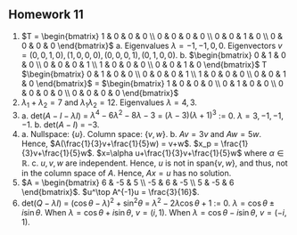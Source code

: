 ## Homework 11

1. $T = \begin{bmatrix} 1 & 0 & 0 & 0 \\ 0 & 0 & 0 & 0 \\ 0 & 0 & 1 & 0 \\ 0 & 0 & 0 & 0 \end{bmatrix}$
    a. Eigenvalues $λ = -1,-1,0,0$. Eigenvectors $v = (0,0,1,0),(1,0,0,0),(0,0,0,1),(0,1,0,0)$.
    b. $\begin{bmatrix} 0 & 1 & 0 & 0 \\ 0 & 0 & 0 & 1 \\ 1 & 0 & 0 & 0 \\ 0 & 0 & 1 & 0 \end{bmatrix}$ T $\begin{bmatrix} 0 & 1 & 0 & 0 \\ 0 & 0 & 0 & 1 \\ 1 & 0 & 0 & 0 \\ 0 & 0 & 1 & 0 \end{bmatrix}$ = $\begin{bmatrix} 1 & 0 & 0 & 0 \\ 0 & 1 & 0 & 0 \\ 0 & 0 & 0 & 0 \\ 0 & 0 & 0 & 0 \end{bmatrix}$
2. $λ_1+λ_2=7$ and $λ_1λ_2=12$. Eigenvalues $λ=4,3$.
3. 
    a. det($A-I-λI$) = $λ^4-6λ^2-8λ-3$ = $(λ-3)(λ+1)^3$ := 0. $λ=3,-1,-1,-1$.
    b. det($A-I$) = $-3$.
4. 
    a. Nullspace: $\{u\}$. Column space: $\{v,w\}$.
    b. $Av=3v$ and $Aw=5w$. Hence, $A(\frac{1}{3}v+\frac{1}{5}w) = v+w$.
        $x_p = \frac{1}{3}v+\frac{1}{5}w$. $x=\alpha u+\frac{1}{3}v+\frac{1}{5}w$ where $α\in\mathbb{R}$.
    c. $u,v,w$ are independent. Hence, $u$ is not in span$\{v,w\}$, and thus, not in the column space of $A$. Hence, $Ax=u$ has no solution.
5. $A = \begin{bmatrix} 6 & -5 & 5 \\ -5 & 6 & -5 \\ 5 & -5 & 6 \end{bmatrix}$.  $u^\top A^{-1}u = \frac{3}{16}$.
6. det($Q-λI$) = $(\cos\theta-λ)^2+\sin^2\theta$ = $λ^2-2λ\cos\theta+1$ := 0. $λ=\cos\theta ± i\sin\theta$.
    When $λ = \cos\theta + i\sin\theta$, $v = (i,1)$.
    When $λ = \cos\theta - i\sin\theta$, $v = (-i,1)$.

